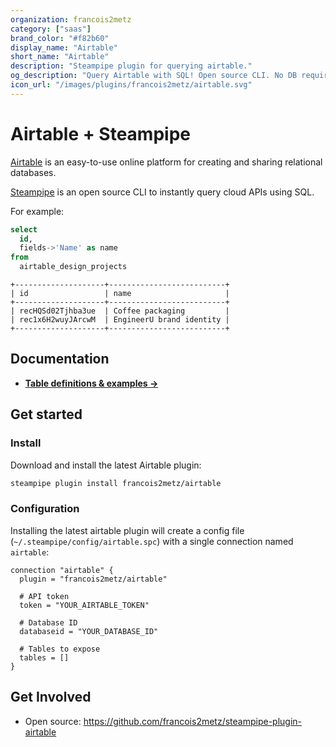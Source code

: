 ```yaml
---
organization: francois2metz
category: ["saas"]
brand_color: "#f82b60"
display_name: "Airtable"
short_name: "Airtable"
description: "Steampipe plugin for querying airtable."
og_description: "Query Airtable with SQL! Open source CLI. No DB required."
icon_url: "/images/plugins/francois2metz/airtable.svg"
---
```


# Airtable + Steampipe

[Airtable](https://airtable.com/) is an easy-to-use online platform for creating and sharing relational databases.

[Steampipe](https://steampipe.io) is an open source CLI to instantly query cloud APIs using SQL.

For example:

```sql
select
  id,
  fields->'Name' as name
from
  airtable_design_projects
```

```
+--------------------+--------------------------+
| id                 | name                     |
+--------------------+--------------------------+
| recHQSd02Tjhba3ue  | Coffee packaging         |
| rec1x6H2wuyJArcwM  | EngineerU brand identity |
+--------------------+--------------------------+
```

## Documentation

- **[Table definitions & examples →](/plugins/francois2metz/airtable/tables)**

## Get started

### Install

Download and install the latest Airtable plugin:

```bash
steampipe plugin install francois2metz/airtable
```

### Configuration

Installing the latest airtable plugin will create a config file (`~/.steampipe/config/airtable.spc`) with a single connection named `airtable`:

```hcl
connection "airtable" {
  plugin = "francois2metz/airtable"

  # API token
  token = "YOUR_AIRTABLE_TOKEN"

  # Database ID
  databaseid = "YOUR_DATABASE_ID"

  # Tables to expose
  tables = []
}
```

## Get Involved

* Open source: https://github.com/francois2metz/steampipe-plugin-airtable
